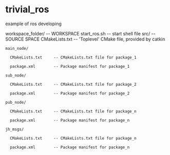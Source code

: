 # trivial_ros
example of ros 
developing


workspace_folder/        -- WORKSPACE
start_ros.sh              -- start shell file
  src/                   -- SOURCE SPACE
    CMakeLists.txt       -- 'Toplevel' CMake file, provided by catkin
    
    main_node/
    
      CMakeLists.txt     -- CMakeLists.txt file for package_1
      
      package.xml        -- Package manifest for package_1
      
    sub_node/
    
      CMakeLists.txt     -- CMakeLists.txt file for package_2
      
      package.xml        -- Package manifest for package_2
      
    pub_node/
    
      CMakeLists.txt     -- CMakeLists.txt file for package_n
      
      package.xml        -- Package manifest for package_n
      
    jh_msgs/
    
      CMakeLists.txt     -- CMakeLists.txt file for package_n
      
      package.xml        -- Package manifest for package_n
      
      
      
      
      
